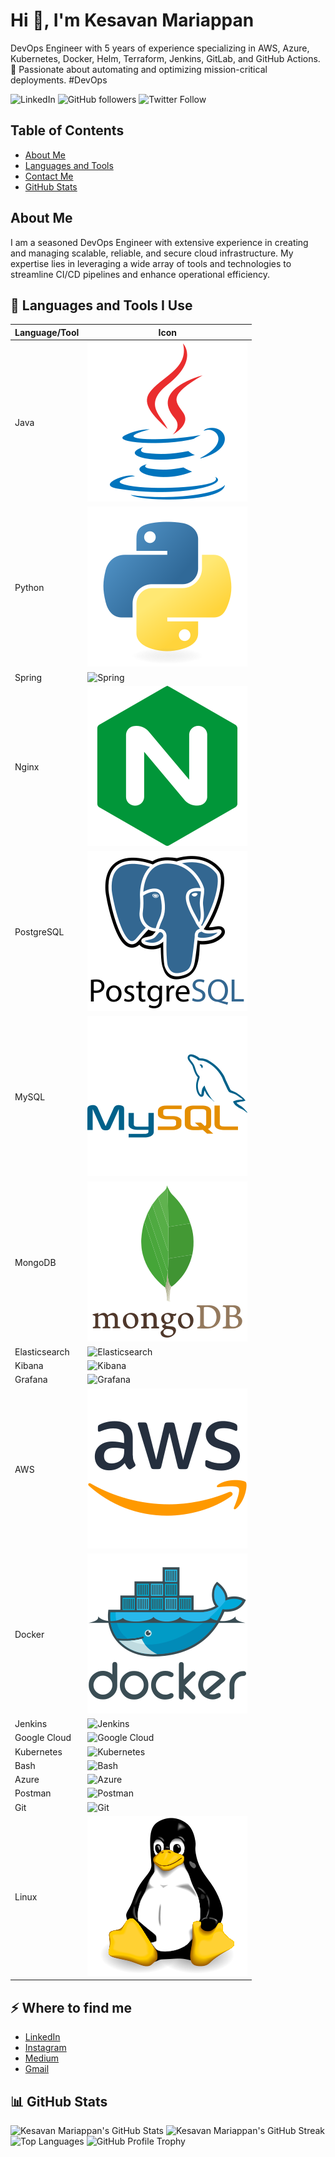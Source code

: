 # Hi 👋, I'm Kesavan Mariappan

DevOps Engineer with 5 years of experience specializing in AWS, Azure, Kubernetes, Docker, Helm, Terraform, Jenkins, GitLab, and GitHub Actions. 🚀 Passionate about automating and optimizing mission-critical deployments. #DevOps

![LinkedIn](https://img.shields.io/badge/LinkedIn-Connect-blue?style=flat&logo=linkedin)
![GitHub followers](https://img.shields.io/github/followers/kesavan-mariappan?style=social)
![Twitter Follow](https://img.shields.io/twitter/follow/kesavan_m?style=social)

## Table of Contents
- [About Me](#about-me)
- [Languages and Tools](#-languages-and-tools-i-use)
- [Contact Me](#-where-to-find-me)
- [GitHub Stats](#-github-stats)

## About Me
I am a seasoned DevOps Engineer with extensive experience in creating and managing scalable, reliable, and secure cloud infrastructure. My expertise lies in leveraging a wide array of tools and technologies to streamline CI/CD pipelines and enhance operational efficiency.

## 🚀 Languages and Tools I Use

| Language/Tool | Icon |
|---|---|
| Java | ![Java](https://raw.githubusercontent.com/devicons/devicon/master/icons/java/java-original.svg) |
| Python | ![Python](https://raw.githubusercontent.com/devicons/devicon/master/icons/python/python-original.svg) |
| Spring | ![Spring](https://www.vectorlogo.zone/logos/springio/springio-icon.svg) |
| Nginx | ![Nginx](https://raw.githubusercontent.com/devicons/devicon/master/icons/nginx/nginx-original.svg) |
| PostgreSQL | ![PostgreSQL](https://raw.githubusercontent.com/devicons/devicon/master/icons/postgresql/postgresql-original-wordmark.svg) |
| MySQL | ![MySQL](https://raw.githubusercontent.com/devicons/devicon/master/icons/mysql/mysql-original-wordmark.svg) |
| MongoDB | ![MongoDB](https://raw.githubusercontent.com/devicons/devicon/master/icons/mongodb/mongodb-original-wordmark.svg) |
| Elasticsearch | ![Elasticsearch](https://www.vectorlogo.zone/logos/elastic/elastic-icon.svg) |
| Kibana | ![Kibana](https://www.vectorlogo.zone/logos/elasticco_kibana/elasticco_kibana-icon.svg) |
| Grafana | ![Grafana](https://www.vectorlogo.zone/logos/grafana/grafana-icon.svg) |
| AWS | ![AWS](https://raw.githubusercontent.com/devicons/devicon/master/icons/amazonwebservices/amazonwebservices-original-wordmark.svg) |
| Docker | ![Docker](https://raw.githubusercontent.com/devicons/devicon/master/icons/docker/docker-original-wordmark.svg) |
| Jenkins | ![Jenkins](https://www.vectorlogo.zone/logos/jenkins/jenkins-icon.svg) |
| Google Cloud | ![Google Cloud](https://www.vectorlogo.zone/logos/google_cloud/google_cloud-icon.svg) |
| Kubernetes | ![Kubernetes](https://www.vectorlogo.zone/logos/kubernetes/kubernetes-icon.svg) |
| Bash | ![Bash](https://www.vectorlogo.zone/logos/gnu_bash/gnu_bash-icon.svg) |
| Azure | ![Azure](https://www.vectorlogo.zone/logos/microsoft_azure/microsoft_azure-icon.svg) |
| Postman | ![Postman](https://www.vectorlogo.zone/logos/getpostman/getpostman-icon.svg) |
| Git | ![Git](https://www.vectorlogo.zone/logos/git-scm/git-scm-icon.svg) |
| Linux | ![Linux](https://raw.githubusercontent.com/devicons/devicon/master/icons/linux/linux-original.svg) |

## ⚡️ Where to find me

- [LinkedIn](https://linkedin.com/in/kesavan-mariappan-20b75b202)
- [Instagram](https://instagram.com/_kesavan_mariappan_)
- [Medium](https://medium.com/@mkesavan170)
- [Gmail](mkesavan170gmail.com)

## 📊 GitHub Stats

![Kesavan Mariappan's GitHub Stats](https://github-readme-stats.vercel.app/api?username=kesavan-mariappan&show_icons=true&locale=en)
![Kesavan Mariappan's GitHub Streak](https://github-readme-streak-stats.herokuapp.com/?user=kesavan-mariappan&)
![Top Languages](https://github-readme-stats.vercel.app/api/top-langs?username=kesavan-mariappan&show_icons=true&locale=en&layout=compact)
![GitHub Profile Trophy](https://github-profile-trophy.vercel.app/?username=kesavan-mariappan)
